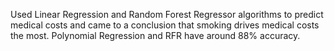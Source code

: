 Used Linear Regression and Random Forest Regressor algorithms to predict medical costs and came to a conclusion that smoking drives medical costs the most.
Polynomial Regression and RFR have around 88% accuracy.
